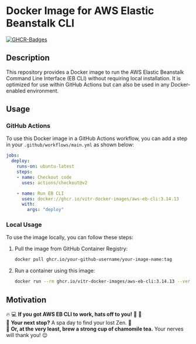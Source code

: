 # Docker Image for AWS Elastic Beanstalk CLI

[![GHCR-Badges](https://ghcr-badge.egpl.dev/vitr-docker-images/aws-eb-cli/aws-eb-cli/tags?color=%2344cc11&amp;ignore=latest&amp;n=3&amp;label=image+tags&amp;trim=)](https://ghcr-badge.egpl.dev/)

## Description

This repository provides a Docker image to run the AWS Elastic Beanstalk Command Line Interface (EB CLI) without requiring local installation. It is optimized for use within GitHub Actions but can also be used in any Docker-enabled environment.

## Usage

### GitHub Actions

To use this Docker image in a GitHub Actions workflow, you can add a step in your `.github/workflows/main.yml` as shown below:

```yaml
jobs:
  deploy:
    runs-on: ubuntu-latest
    steps:
    - name: Checkout code
      uses: actions/checkout@v2

    - name: Run EB CLI
      uses: docker://ghcr.io/vitr-docker-images/aws-eb-cli:3.14.13
      with:
        args: "deploy"
```

### Local Usage

To use the image locally, you can follow these steps:

1. Pull the image from GitHub Container Registry:

    ```bash
    docker pull ghcr.io/your-github-username/your-image-name:tag
    ```

2. Run a container using this image:

    ```bash
    docker run --rm ghcr.io/vitr-docker-images/aws-eb-cli:3.14.13 --version
    ```

## Motivation

:fire: :computer: **If you got AWS EB CLI to work, hats off to you!** :tophat: :clap:  
:hotel: **Your next stop?** A spa day to find your lost Zen. :massage:  
:tea: **Or, at the very least, brew a strong cup of chamomile tea.** Your nerves will thank you! :relieved:
